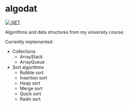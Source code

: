 # algodat

[![.NET](https://github.com/jfhr/algodat/actions/workflows/dotnet.yml/badge.svg)](https://github.com/jfhr/algodat/actions/workflows/dotnet.yml)

Algorithms and data structures from my university course.

Currently implemented:
- Collections
  - ArrayStack
  - ArrayQueue
- Sort algorithms
  - Bubble sort
  - Insertion sort
  - Heap sort
  - Merge sort
  - Quick sort
  - Radix sort
